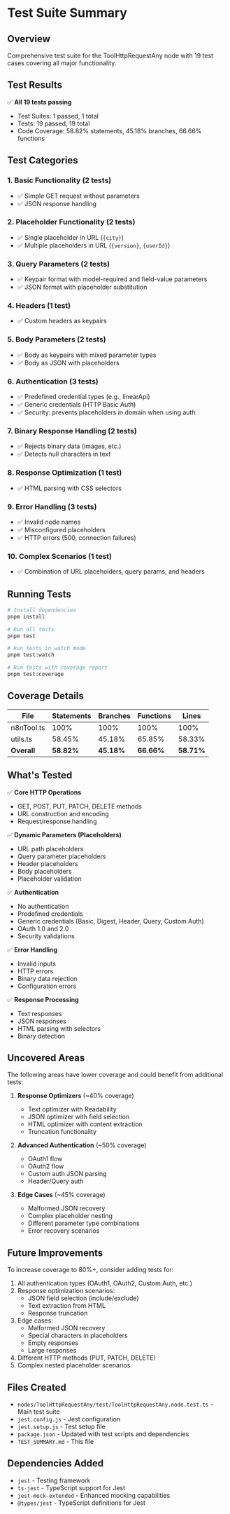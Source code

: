 # Test Suite Summary

## Overview
Comprehensive test suite for the ToolHttpRequestAny node with 19 test cases covering all major functionality.

## Test Results
✅ **All 19 tests passing**
- Test Suites: 1 passed, 1 total
- Tests: 19 passed, 19 total
- Code Coverage: 58.82% statements, 45.18% branches, 66.66% functions

## Test Categories

### 1. Basic Functionality (2 tests)
- ✅ Simple GET request without parameters
- ✅ JSON response handling

### 2. Placeholder Functionality (2 tests)
- ✅ Single placeholder in URL (`{city}`)
- ✅ Multiple placeholders in URL (`{version}`, `{userId}`)

### 3. Query Parameters (2 tests)
- ✅ Keypair format with model-required and field-value parameters
- ✅ JSON format with placeholder substitution

### 4. Headers (1 test)
- ✅ Custom headers as keypairs

### 5. Body Parameters (2 tests)
- ✅ Body as keypairs with mixed parameter types
- ✅ Body as JSON with placeholders

### 6. Authentication (3 tests)
- ✅ Predefined credential types (e.g., linearApi)
- ✅ Generic credentials (HTTP Basic Auth)
- ✅ Security: prevents placeholders in domain when using auth

### 7. Binary Response Handling (2 tests)
- ✅ Rejects binary data (images, etc.)
- ✅ Detects null characters in text

### 8. Response Optimization (1 test)
- ✅ HTML parsing with CSS selectors

### 9. Error Handling (3 tests)
- ✅ Invalid node names
- ✅ Misconfigured placeholders
- ✅ HTTP errors (500, connection failures)

### 10. Complex Scenarios (1 test)
- ✅ Combination of URL placeholders, query params, and headers

## Running Tests

```bash
# Install dependencies
pnpm install

# Run all tests
pnpm test

# Run tests in watch mode
pnpm test:watch

# Run tests with coverage report
pnpm test:coverage
```

## Coverage Details

| File | Statements | Branches | Functions | Lines |
|------|------------|----------|-----------|-------|
| n8nTool.ts | 100% | 100% | 100% | 100% |
| utils.ts | 58.45% | 45.18% | 65.85% | 58.33% |
| **Overall** | **58.82%** | **45.18%** | **66.66%** | **58.71%** |

## What's Tested

✅ **Core HTTP Operations**
- GET, POST, PUT, PATCH, DELETE methods
- URL construction and encoding
- Request/response handling

✅ **Dynamic Parameters (Placeholders)**
- URL path placeholders
- Query parameter placeholders
- Header placeholders
- Body placeholders
- Placeholder validation

✅ **Authentication**
- No authentication
- Predefined credentials
- Generic credentials (Basic, Digest, Header, Query, Custom Auth)
- OAuth 1.0 and 2.0
- Security validations

✅ **Error Handling**
- Invalid inputs
- HTTP errors
- Binary data rejection
- Configuration errors

✅ **Response Processing**
- Text responses
- JSON responses
- HTML parsing with selectors
- Binary detection

## Uncovered Areas

The following areas have lower coverage and could benefit from additional tests:

1. **Response Optimizers** (~40% coverage)
   - Text optimizer with Readability
   - JSON optimizer with field selection
   - HTML optimizer with content extraction
   - Truncation functionality

2. **Advanced Authentication** (~50% coverage)
   - OAuth1 flow
   - OAuth2 flow
   - Custom auth JSON parsing
   - Header/Query auth

3. **Edge Cases** (~45% coverage)
   - Malformed JSON recovery
   - Complex placeholder nesting
   - Different parameter type combinations
   - Error recovery scenarios

## Future Improvements

To increase coverage to 80%+, consider adding tests for:

1. All authentication types (OAuth1, OAuth2, Custom Auth, etc.)
2. Response optimization scenarios:
   - JSON field selection (include/exclude)
   - Text extraction from HTML
   - Response truncation
3. Edge cases:
   - Malformed JSON recovery
   - Special characters in placeholders
   - Empty responses
   - Large responses
4. Different HTTP methods (PUT, PATCH, DELETE)
5. Complex nested placeholder scenarios

## Files Created

- `nodes/ToolHttpRequestAny/test/ToolHttpRequestAny.node.test.ts` - Main test suite
- `jest.config.js` - Jest configuration
- `jest.setup.js` - Test setup file
- `package.json` - Updated with test scripts and dependencies
- `TEST_SUMMARY.md` - This file

## Dependencies Added

- `jest` - Testing framework
- `ts-jest` - TypeScript support for Jest
- `jest-mock-extended` - Enhanced mocking capabilities
- `@types/jest` - TypeScript definitions for Jest